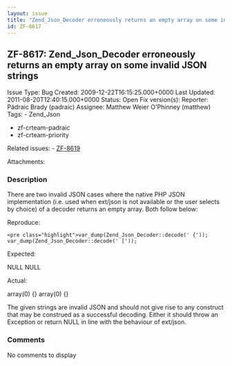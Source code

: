 ```yaml
---
layout: issue
title: "Zend_Json_Decoder erroneously returns an empty array on some invalid JSON strings"
id: ZF-8617
---
```


ZF-8617: Zend\_Json\_Decoder erroneously returns an empty array on some invalid JSON strings
--------------------------------------------------------------------------------------------

 Issue Type: Bug Created: 2009-12-22T16:15:25.000+0000 Last Updated: 2011-08-20T12:40:15.000+0000 Status: Open Fix version(s): 
 Reporter:  Pádraic Brady (padraic)  Assignee:  Matthew Weier O'Phinney (matthew)  Tags: - Zend\_Json
- zf-crteam-padraic
- zf-crteam-priority
 
 Related issues: - [ZF-8619](/issues/browse/ZF-8619)
 
 Attachments: 
### Description

There are two invalid JSON cases where the native PHP JSON implementation (i.e. used when ext/json is not available or the user selects by choice) of a decoder returns an empty array. Both follow below:

Reproduce:

 
    <pre class="highlight">var_dump(Zend_Json_Decoder::decode(' {'));
    var_dump(Zend_Json_Decoder::decode(' ['));

Expected:

NULL NULL

Actual:

array(0) {} array(0) {}

The given strings are invalid JSON and should not give rise to any construct that may be construed as a successful decoding. Either it should throw an Exception or return NULL in line with the behaviour of ext/json.

 

 

### Comments

No comments to display